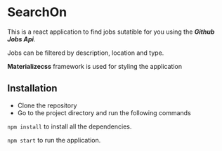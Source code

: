 # SearchOn

This is a react application to find jobs sutatible for you using the **_Github Jobs Api_**.

Jobs can be filtered by description, location and type.

**Materializecss** framework is used for styling the application

## Installation

- Clone the repository
- Go to the project directory and run the following commands

`npm install` to install all the dependencies.

`npm start` to run the application.
